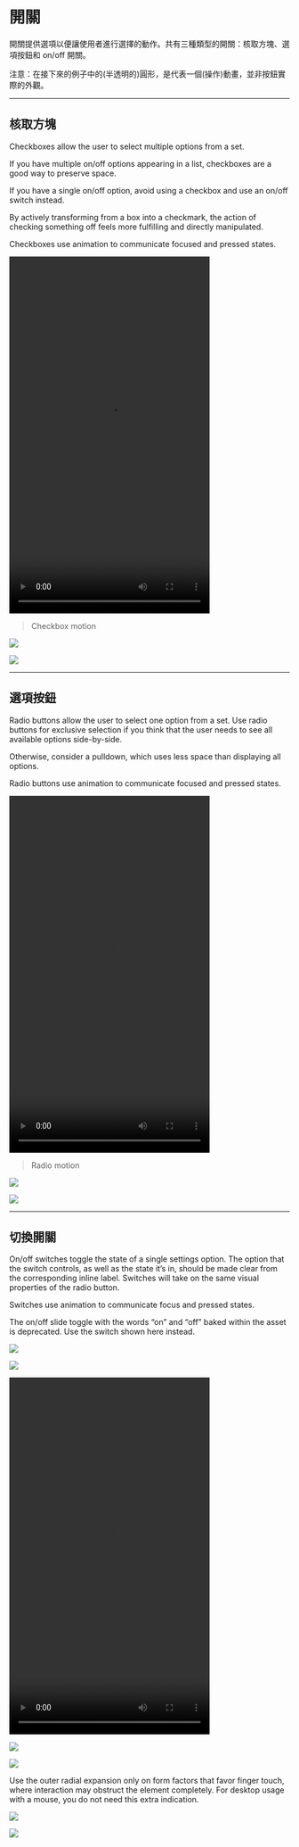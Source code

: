 # 開關

開關提供選項以便讓使用者進行選擇的動作。共有三種類型的開關：核取方塊、選項按鈕和 on/off 開關。

注意：在接下來的例子中的(半透明的)圓形，是代表一個(操作)動畫，並非按鈕實際的外觀。

---

## 核取方塊

Checkboxes allow the user to select multiple options from a set.

If you have multiple on/off options appearing in a list, checkboxes are a good way to preserve space.

If you have a single on/off option, avoid using a checkbox and use an on/off switch instead.

By actively transforming from a box into a checkmark, the action of checking something off feels more fulfilling and directly manipulated.

Checkboxes use animation to communicate focused and pressed states.

<video width="360" height="640" src="http://material-design.storage.googleapis.com/videos/components-switches-checkbox-spec_checkbox_large_xhdpi.webm" controls=""></video>

> Checkbox motion

![](images/components/components-switches-checkbox-switches_07a_large_mdpi.png)

![](images/components/components-switches-checkbox-switches_07b_large_mdpi.png)

---

## 選項按鈕

Radio buttons allow the user to select one option from a set. Use radio buttons for exclusive selection if you think that the user needs to see all available options side-by-side.

Otherwise, consider a pulldown, which uses less space than displaying all options.

Radio buttons use animation to communicate focused and pressed states.

<video width="360" height="640" src="http://material-design.storage.googleapis.com/videos/components-switches-radiobutton-spec_radio_large_xhdpi.webm" controls=""></video>

> Radio motion

![](images/components/components-switches-radio_02_large_mdpi.png)

![](images/components/components-switches-radiobutton-radio_spec_12a_large_mdpi.png)

---

## 切換開關

On/off switches toggle the state of a single settings option. The option that the switch controls, as well as the state it’s in, should be made clear from the corresponding inline label. Switches will take on the same visual properties of the radio button.

Switches use animation to communicate focus and pressed states.

The on/off slide toggle with the words “on” and “off” baked within the asset is deprecated. Use the switch shown here instead.

![](images/components/components-switches-switch-switches_spec_03_large_mdpi.png)

![](images/components/components-switches-radio_switches_spec_03_dark_large_mdpi.png)

<video width="360" height="640" src="http://material-design.storage.googleapis.com/videos/components-switches-switch-switches_spec_03_large_xhdpi.webm" controls=""></video>

![](images/components/components-switches-switch-switches_spec_10a_large_mdpi.png)

![](images/components/components-switches-switch-switches_spec_10b_large_mdpi.png)

Use the outer radial expansion only on form factors that favor finger touch, where interaction may obstruct the element completely. For desktop usage with a mouse, you do not need this extra indication.

![](images/components/components-switches-switch-mobile-fingertouch_large_mdpi.png)

![](images/components/components-switches-switch-desktop-fingertouch_large_mdpi.png)
